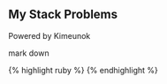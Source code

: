 
## My Stack Problems

Powered by Kimeunok 

mark down  

{% highlight ruby %}   {% endhighlight %}  

``` ```  

<code></code>  

